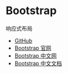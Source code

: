 # Bootstrap

响应式布局

* [GitHub](https://github.com/twbs/bootstrap)
* [Bootstrap 官网](http://getbootstrap.com/)
* [Bootstrap 中文网](http://www.bootcss.com/)
* [Bootstrap 中文文档](http://v3.bootcss.com/)
